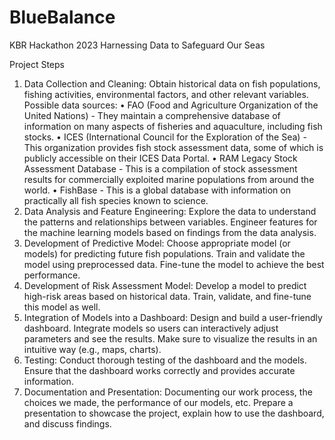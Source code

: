 # BlueBalance
KBR Hackathon 2023
Harnessing Data to Safeguard Our Seas

Project Steps

1. Data Collection and Cleaning:
Obtain historical data on fish populations, fishing activities, environmental factors, and other relevant variables.
Possible data sources:
•	FAO (Food and Agriculture Organization of the United Nations) - They maintain a comprehensive database of information on many aspects of fisheries and aquaculture, including fish stocks.
•	ICES (International Council for the Exploration of the Sea) - This organization provides fish stock assessment data, some of which is publicly accessible on their ICES Data Portal.
•	RAM Legacy Stock Assessment Database - This is a compilation of stock assessment results for commercially exploited marine populations from around the world. 
•	FishBase - This is a global database with information on practically all fish species known to science.
2. Data Analysis and Feature Engineering:
Explore the data to understand the patterns and relationships between variables.
Engineer features for the machine learning models based on findings from the data analysis.
3. Development of Predictive Model:
Choose appropriate model (or models) for predicting future fish populations.
Train and validate the model using preprocessed data.
Fine-tune the model to achieve the best performance.
4. Development of Risk Assessment Model:
Develop a model to predict high-risk areas based on historical data.
Train, validate, and fine-tune this model as well.
5. Integration of Models into a Dashboard:
Design and build a user-friendly dashboard.
Integrate models so users can interactively adjust parameters and see the results.
Make sure to visualize the results in an intuitive way (e.g., maps, charts).
6. Testing:
Conduct thorough testing of the dashboard and the models.
Ensure that the dashboard works correctly and provides accurate information.
7. Documentation and Presentation:
Documenting our work process, the choices we made, the performance of our models, etc.
Prepare a presentation to showcase the project, explain how to use the dashboard, and discuss findings.

